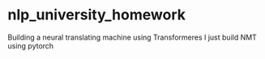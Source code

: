 # nlp_university_homework
Building a neural translating machine using Transformeres
I just build NMT using pytorch 
